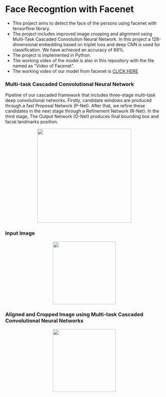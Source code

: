 # Face Recogntion with Facenet
* This project aims to detect the face of the persons using facenet with tensorflow library.<br>
* The project includes improved image cropping and alignment using Multi-Task Cascaded Convolution Neural Network. In this project a 128-dimensional embedding based on triplet loss and deep CNN is used for classification. We have achieved an accuracy of 89%.<br>
* The project is implemented in Python.<br>
* The working video of the model is also in this repository with the file named as "Video of Facenet".<br>
* The working video of our model from facenet is [CLICK HERE](https://www.youtube.com/watch?v=6Pm2-S2MhMs "Click to Watch!") <br>
<h3> Multi-task Cascaded Convolutional Neural Network </h3>
<p> Pipeline of our cascaded framework that includes three-stage multi-task deep convolutional networks. Firstly, candidate windows are produced
through a fast Proposal Network (P-Net). After that, we refine these candidates
in the next stage through a Refinement Network (R-Net). In the third stage,
The Output Network (O-Net) produces final bounding box and facial landmarks position.
<p align="center">
<img src = "https://github.com/braghav968/Automated-Check-in-System/blob/master/Face-Detection-by-Facenet/MTCNN.jpg" height = 300>
</p>
<h3> Input Image
<p align="center">
<img src = "https://github.com/braghav968/Automated-Check-in-System/blob/master/Face-Detection-by-Facenet/images/Raghav/IMG_20170606_064101.jpg" height = 200>
</p>
</h3>
<h3> Aligned and Cropped Image using Multi-task Cascaded Convolutional Neural Networks
<p align="center">
<img src = "https://github.com/braghav968/Automated-Check-in-System/blob/master/Face-Detection-by-Facenet/aligned_images/Raghav/IMG_20170606_064101.png" height = 200>
</p>
</h3>
